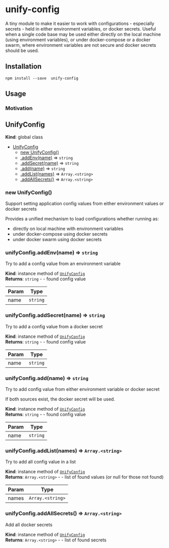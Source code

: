 # unify-config

A tiny module to make it easier to work with configurations - especially secrets - held in either environment variables, or docker secrets. Useful when a single code base may be used either directly on the local machine (using environment variables), or under docker-compose or a docker swarm, where environment variables are not secure and docker secrets should be used.

## Installation

```
npm install --save  unify-config
```

## Usage

### Motivation

<a name="UnifyConfig"></a>

## UnifyConfig

**Kind**: global class

- [UnifyConfig](#UnifyConfig)
  - [new UnifyConfig()](#new_UnifyConfig_new)
  - [.addEnv(name)](#UnifyConfig+addEnv) ⇒ <code>string</code>
  - [.addSecret(name)](#UnifyConfig+addSecret) ⇒ <code>string</code>
  - [.add(name)](#UnifyConfig+add) ⇒ <code>string</code>
  - [.addList(names)](#UnifyConfig+addList) ⇒ <code>Array.&lt;string&gt;</code>
  - [.addAllSecrets()](#UnifyConfig+addAllSecrets) ⇒ <code>Array.&lt;string&gt;</code>

<a name="new_UnifyConfig_new"></a>

### new UnifyConfig()

Support setting application config values from either environment values or docker secrets

Provides a unified mechanism to load configurations whether running as:

- directly on local machine with environment variables
- under docker-compose using docker secrets
- under docker swarm using docker secrets

<a name="UnifyConfig+addEnv"></a>

### unifyConfig.addEnv(name) ⇒ <code>string</code>

Try to add a config value from an environment variable

**Kind**: instance method of [<code>UnifyConfig</code>](#UnifyConfig)  
**Returns**: <code>string</code> - - found config value

| Param | Type                |
| ----- | ------------------- |
| name  | <code>string</code> |

<a name="UnifyConfig+addSecret"></a>

### unifyConfig.addSecret(name) ⇒ <code>string</code>

Try to add a config value from a docker secret

**Kind**: instance method of [<code>UnifyConfig</code>](#UnifyConfig)  
**Returns**: <code>string</code> - - found config value

| Param | Type                |
| ----- | ------------------- |
| name  | <code>string</code> |

<a name="UnifyConfig+add"></a>

### unifyConfig.add(name) ⇒ <code>string</code>

Try to add config value from either environment variable or docker secret

If both sources exist, the docker secret will be used.

**Kind**: instance method of [<code>UnifyConfig</code>](#UnifyConfig)  
**Returns**: <code>string</code> - - found config value

| Param | Type                |
| ----- | ------------------- |
| name  | <code>string</code> |

<a name="UnifyConfig+addList"></a>

### unifyConfig.addList(names) ⇒ <code>Array.&lt;string&gt;</code>

Try to add all config value in a list

**Kind**: instance method of [<code>UnifyConfig</code>](#UnifyConfig)  
**Returns**: <code>Array.&lt;string&gt;</code> - - list of found values (or null for those not found)

| Param | Type                              |
| ----- | --------------------------------- |
| names | <code>Array.&lt;string&gt;</code> |

<a name="UnifyConfig+addAllSecrets"></a>

### unifyConfig.addAllSecrets() ⇒ <code>Array.&lt;string&gt;</code>

Add all docker secrets

**Kind**: instance method of [<code>UnifyConfig</code>](#UnifyConfig)  
**Returns**: <code>Array.&lt;string&gt;</code> - - list of found secrets
